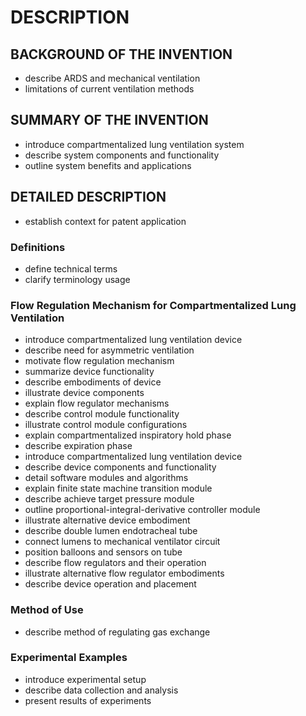 # DESCRIPTION

## BACKGROUND OF THE INVENTION

- describe ARDS and mechanical ventilation
- limitations of current ventilation methods

## SUMMARY OF THE INVENTION

- introduce compartmentalized lung ventilation system
- describe system components and functionality
- outline system benefits and applications

## DETAILED DESCRIPTION

- establish context for patent application

### Definitions

- define technical terms
- clarify terminology usage

### Flow Regulation Mechanism for Compartmentalized Lung Ventilation

- introduce compartmentalized lung ventilation device
- describe need for asymmetric ventilation
- motivate flow regulation mechanism
- summarize device functionality
- describe embodiments of device
- illustrate device components
- explain flow regulator mechanisms
- describe control module functionality
- illustrate control module configurations
- explain compartmentalized inspiratory hold phase
- describe expiration phase
- introduce compartmentalized lung ventilation device
- describe device components and functionality
- detail software modules and algorithms
- explain finite state machine transition module
- describe achieve target pressure module
- outline proportional-integral-derivative controller module
- illustrate alternative device embodiment
- describe double lumen endotracheal tube
- connect lumens to mechanical ventilator circuit
- position balloons and sensors on tube
- describe flow regulators and their operation
- illustrate alternative flow regulator embodiments
- describe device operation and placement

### Method of Use

- describe method of regulating gas exchange

### Experimental Examples

- introduce experimental setup
- describe data collection and analysis
- present results of experiments

